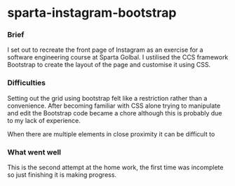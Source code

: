 # sparta-instagram-bootstrap

### Brief

I set out to recreate the front page of Instagram as an exercise for a software engineering course at Sparta Golbal. I ustilised the CCS framework Bootstrap to create the layout of the page and customise it using CSS.

### Difficulties

Setting out the grid using bootstrap felt like a restriction rather than a convenience. After becoming familiar with CSS alone trying to manipulate and edit the Bootstrap code became a chore although this is probably due to my lack of experience.

When there are multiple elements in close proximity it can be difficult to

### What went well

This is the second attempt at the home work, the first time was incomplete so just finishing it is making progress.
